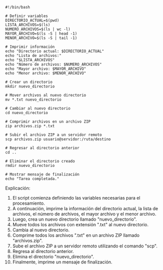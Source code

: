 ```shell
#!/bin/bash

# Definir variables
DIRECTORIO_ACTUAL=$(pwd)
LISTA_ARCHIVOS=$(ls)
NUMERO_ARCHIVOS=$(ls | wc -l)
MAYOR_ARCHIVO=$(ls -S | head -1)
MENOR_ARCHIVO=$(ls -S | tail -1)

# Imprimir información
echo "Directorio actual: $DIRECTORIO_ACTUAL"
echo "Lista de archivos:"
echo "$LISTA_ARCHIVOS"
echo "Número de archivos: $NUMERO_ARCHIVOS"
echo "Mayor archivo: $MAYOR_ARCHIVO"
echo "Menor archivo: $MENOR_ARCHIVO"

# Crear un directorio
mkdir nuevo_directorio

# Mover archivos al nuevo directorio
mv *.txt nuevo_directorio

# Cambiar al nuevo directorio
cd nuevo_directorio

# Comprimir archivos en un archivo ZIP
zip archivos.zip *.txt

# Subir el archivo ZIP a un servidor remoto
scp archivos.zip usuario@servidor:/ruta/destino

# Regresar al directorio anterior
cd ..

# Eliminar el directorio creado
rmdir nuevo_directorio

# Mostrar mensaje de finalización
echo "Tarea completada."
```

Explicación:

1. El script comienza definiendo las variables necesarias para el procesamiento.
2. A continuación, imprime la información del directorio actual, la lista de archivos, el número de archivos, el mayor archivo y el menor archivo.
3. Luego, crea un nuevo directorio llamado "nuevo_directorio".
4. Mueve todos los archivos con extensión ".txt" al nuevo directorio.
5. Cambia al nuevo directorio.
6. Comprime todos los archivos ".txt" en un archivo ZIP llamado "archivos.zip".
7. Sube el archivo ZIP a un servidor remoto utilizando el comando "scp".
8. Regresa al directorio anterior.
9. Elimina el directorio "nuevo_directorio".
10. Finalmente, imprime un mensaje de finalización.